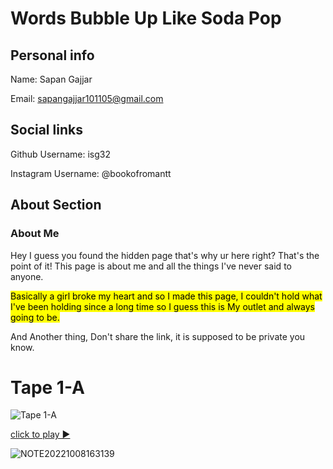 # Words Bubble Up Like Soda Pop


## Personal info
Name: Sapan Gajjar


Email: sapangajjar101105@gmail.com


## Social links
Github Username:  isg32 


Instagram Username: @bookofromantt


## About Section


### About Me


Hey I guess you found the hidden page that's why ur here right? That's the point of it!
This page is about me and all the things I've never said to anyone.

<mark>Basically a girl broke my heart and so I made this page, I couldn't hold what I've been holding since a long time so I guess this is My outlet and always going to be.</mark>

And Another thing, Don't share the link, it is supposed to be private you know.

# Tape 1-A

![Tape 1-A](https://raw.githubusercontent.com/isg32/isg32.github.io/main/hidden/photo_2022-12-31_22-03-00.jpg)

[click to play ▶](https://drive.google.com/file/d/1TaIvMrtRmNRpvzrYXCOmxedbRWteP2a-/view?usp=sharing)

![NOTE20221008163139](https://user-images.githubusercontent.com/95901240/209466028-1ff6bd9f-12fa-496c-a0c8-337c97693ea4.png)
